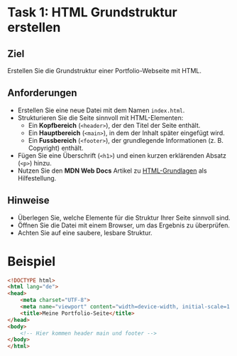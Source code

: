 # Task 1: HTML Grundstruktur erstellen

## Ziel
Erstellen Sie die Grundstruktur einer Portfolio-Webseite mit HTML.

## Anforderungen
- Erstellen Sie eine neue Datei mit dem Namen `index.html`.
- Strukturieren Sie die Seite sinnvoll mit HTML-Elementen:
  - Ein **Kopfbereich** (`<header>`), der den Titel der Seite enthält.
  - Ein **Hauptbereich** (`<main>`), in dem der Inhalt später eingefügt wird.
  - Ein **Fussbereich** (`<footer>`), der grundlegende Informationen (z. B. Copyright) enthält.
- Fügen Sie eine Überschrift (`<h1>`) und einen kurzen erklärenden Absatz (`<p>`) hinzu.
- Nutzen Sie den **MDN Web Docs** Artikel zu [HTML-Grundlagen](https://developer.mozilla.org/de/docs/Learn/HTML/Introduction_to_HTML) als Hilfestellung.

## Hinweise
- Überlegen Sie, welche Elemente für die Struktur Ihrer Seite sinnvoll sind.
- Öffnen Sie die Datei mit einem Browser, um das Ergebnis zu überprüfen.
- Achten Sie auf eine saubere, lesbare Struktur.

# Beispiel
```html
<!DOCTYPE html>
<html lang="de">
<head>
    <meta charset="UTF-8">
    <meta name="viewport" content="width=device-width, initial-scale=1.0">
    <title>Meine Portfolio-Seite</title>
</head>
<body>
    <!-- Hier kommen header main und footer -->
</body>
</html>
```


